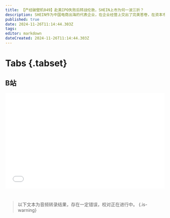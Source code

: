 ```yaml
---
title: 【产经破壁机049】赴美IPO失败后转战伦敦，SHEIN上市为何一波三折？
description: SHEIN作为中国电商出海的代表企业，在企业经营上交出了完美答卷，在资本市场上收获的却是美式爆锤。【产经破壁机049】
published: true
date: 2024-11-26T11:14:44.303Z
tags: 
editor: markdown
dateCreated: 2024-11-26T11:14:44.303Z
---
```


# Tabs {.tabset}

## B站

<div style="position: relative; padding: 30% 45%;">
<iframe style="position: absolute; width: 100%; height: 100%; left: 0; top: 0;" src="//player.bilibili.com/player.html?&bvid=BV124zGYnEdt&page=1&as_wide=1&high_quality=1&danmaku=1&autoplay=0" scrolling="no" border="0" frameborder="no" framespacing="0" allowfullscreen="true"></iframe>
</div>


#

> 以下文本为音频转录结果，存在一定错误，校对正在进行中。
{.is-warning}

